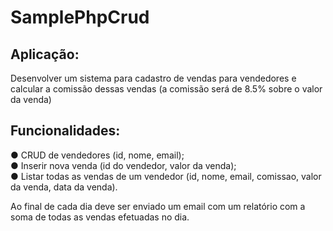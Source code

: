 # SamplePhpCrud

## Aplicação:

Desenvolver um sistema para cadastro de vendas para vendedores e calcular a
comissão dessas vendas (a comissão será de 8.5% sobre o valor da venda)

## Funcionalidades:
  ● CRUD de vendedores (id, nome, email);  
  ● Inserir nova venda (id do vendedor, valor da venda);  
  ● Listar todas as vendas de um vendedor (id, nome, email, comissao, valor da
venda, data da venda).

Ao final de cada dia deve ser enviado um email com um relatório com a soma de
todas as vendas efetuadas no dia.
